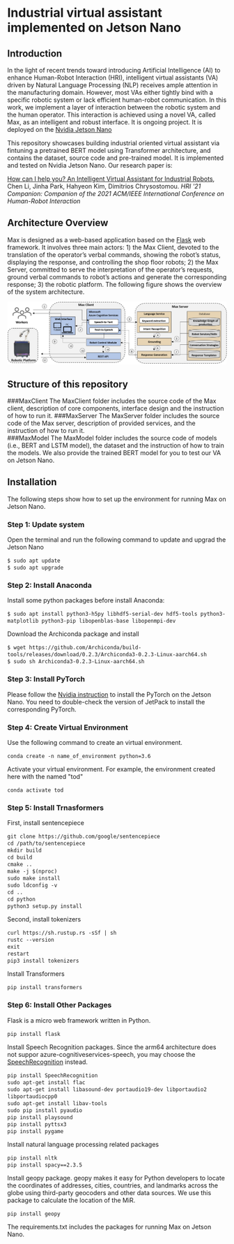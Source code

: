 # Industrial virtual assistant implemented on Jetson Nano

## Introduction
In the light of recent trends toward introducing Artificial Intelligence (AI) 
to enhance Human-Robot Interaction (HRI), intelligent virtual assistants (VA) 
driven by Natural Language Processing (NLP) receives ample attention in the 
manufacturing domain. However, most VAs either tightly bind with a specific 
robotic system or lack efficient human-robot communication. In this work, we 
implement a layer of interaction between the robotic system and the human 
operator. This interaction is achieved using a novel VA, called Max, as an 
intelligent and robust interface. It is ongoing project. It is deployed on the
[Nvidia Jetson Nano](https://developer.nvidia.com/embedded/jetson-nano-developer-kit)

This repository showcases building industrial oriented virtual assistant via fintuning a pretrained BERT model using Transformer architecture, and contains the dataset, source code and pre-trained model. It is implemented and tested on
Nvidia Jetson Nano. Our research paper is:

[How can I help you? An Intelligent Virtual Assistant for Industrial Robots](https://dl.acm.org/doi/10.1145/3434074.3447163), 
 Chen Li, Jinha Park, Hahyeon Kim, Dimitrios Chrysostomou. *HRI '21 Companion: Companion of the 2021 ACM/IEEE International Conference on Human-Robot Interaction*


## Architecture Overview
Max is designed as a web-based application based on the [Flask](https://flask.palletsprojects.com/en/2.1.x/) web framework. 
It involves three main actors: 1) the Max Client, devoted to the translation 
of the operator’s verbal commands, showing the robot’s status, displaying the 
response, and controlling the shop floor robots; 2) the Max Server, committed to serve the interpretation of the operator’s requests,
ground verbal commands to robot’s actions and generate the corresponding 
response; 3) the robotic platform. The following figure shows the overview of 
the system architecture.

<img src="https://github.com/lcroy/Jetson_nano/blob/main/Image/system_architecture.png" width="800" />

## Structure of this repository
###MaxClient
The MaxClient folder includes the source code of the Max client, description of core 
components, interface design and the instruction of how to run it. 
###MaxServer
The MaxServer folder includes the source code of the Max server, description of provided
services, and the instruction of how to run it.  
###MaxModel
The MaxModel folder includes the source code of models (i.e., BERT and LSTM model), the 
dataset and the instruction of how to train the models. We also provide the trained BERT model
for you to test our VA on Jetson Nano. 

## Installation
The following steps show how to set up the environment for running Max on Jetson Nano.

### Step 1: Update system
Open the terminal and run the following command to update and upgrad the Jetson Nano
```
$ sudo apt update
$ sudo apt upgrade
```
### Step 2: Install Anaconda
Install some python packages before install Anaconda:
```
$ sudo apt install python3-h5py libhdf5-serial-dev hdf5-tools python3-matplotlib python3-pip libopenblas-base libopenmpi-dev
```
Download the Archiconda package and install
```
$ wget https://github.com/Archiconda/build-tools/releases/download/0.2.3/Archiconda3-0.2.3-Linux-aarch64.sh
$ sudo sh Archiconda3-0.2.3-Linux-aarch64.sh
```
### Step 3: Install PyTorch
Please follow the [Nvidia instruction](https://forums.developer.nvidia.com/t/pytorch-for-jetson-version-1-10-now-available/72048) to install the PyTorch on the Jetson Nano. You need to double-check the
version of JetPack to install the corresponding PyTorch.

### Step 4: Create Virtual Environment
Use the following command to create an virtual environment. 
```
conda create -n name_of_environment python=3.6
```
Activate your virtual environment. For example, the environment created here with the named "tod"
```
conda activate tod
```
### Step 5: Install Trnasformers
First, install sentencepiece
```
git clone https://github.com/google/sentencepiece
cd /path/to/sentencepiece
mkdir build
cd build
cmake ..
make -j $(nproc)
sudo make install
sudo ldconfig -v
cd .. 
cd python
python3 setup.py install
```
Second, install tokenizers
```
curl https://sh.rustup.rs -sSf | sh
rustc --version
exit
restart
pip3 install tokenizers
```
Install Transformers
```
pip install transformers
```
### Step 6: Install Other Packages
Flask is a micro web framework written in Python. 
```
pip install flask
```
Install Speech Recognition packages. Since the arm64 architecture does not suppor azure-cognitiveservices-speech,
you may choose the [SpeechRecognition](https://pypi.org/project/SpeechRecognition/) instead.
```
pip install SpeechRecognition
sudo apt-get install flac
sudo apt-get install libasound-dev portaudio19-dev libportaudio2 libportaudiocpp0
sudo apt-get install libav-tools
sudo pip install pyaudio
pip install playsound
pip install pyttsx3
pip install pygame
```
Install natural language processing related packages
```
pip install nltk
pip install spacy==2.3.5
```
Install geopy package. geopy makes it easy for Python developers to locate the coordinates of addresses, cities, countries, 
and landmarks across the globe using third-party geocoders and other data sources. We use this package to
calculate the location of the MiR.
```
pip install geopy
```

The requirements.txt includes the packages for running Max on Jetson Nano.
